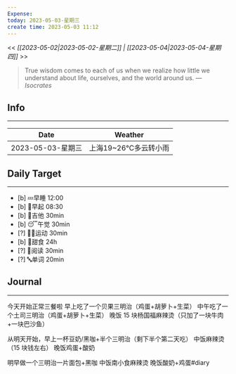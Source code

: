 ```yaml
---
Expense: 
today: 2023-05-03-星期三
create time: 2023-05-03 11:12
---
```


<< *[[2023-05-02|2023-05-02-星期二]] | [[2023-05-04|2023-05-04-星期四]]* >>


> True wisdom comes to each of us when we realize how little we understand about life, ourselves, and the world around us.
> — <cite>Isocrates</cite>


## Info
***
| Date        | Weather      | 
| ----------- | ------------ |
| 2023-05-03-星期三 |  上海19~26℃多云转小雨 |


## Daily Target 
***
- [b] 💤早睡   12:00
- [b] 🌅早起    08:30
- [b] 🎵吉他    30min
- [b] 😴午觉    30min
- [?] 🏃‍♀️运动    30min  
- [b] 🚫甜食    24h
- [?] 📖阅读    30min
- [?] 🔤单词    20min    


##  Journal
***

今天开始正常三餐啦
早上吃了一个贝果三明治（鸡蛋+胡萝卜+生菜）
中午吃了一个土司三明治（鸡蛋+胡萝卜+生菜）
晚饭 15 块杨国福麻辣烫（只加了一块牛肉+一块巴沙鱼）

从明天开始，早上一杯豆奶/黑咖+半个三明治（剩下半个第二天吃）
中饭麻辣烫（15 块钱左右）
晚饭鸡蛋+酸奶

明早做一个三明治一片面包+黑咖
中饭南小食麻辣烫
晚饭酸奶+鸡蛋#diary
